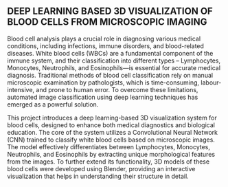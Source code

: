 ## DEEP LEARNING BASED 3D VISUALIZATION OF BLOOD CELLS FROM MICROSCOPIC IMAGING
Blood cell analysis plays a crucial role in diagnosing various medical conditions, including infections, immune disorders, and blood-related diseases. White blood cells (WBCs) are a fundamental component of the immune system, and their classification into different types – Lymphocytes, Monocytes, Neutrophils, and Eosinophils—is essential for accurate medical diagnosis. Traditional methods of blood cell classification rely on manual microscopic examination by pathologists, which is time-consuming, labour-intensive, and prone to human error. To overcome these limitations, automated image classification using deep learning techniques has emerged as a powerful solution.

This project introduces a deep learning-based 3D visualization system for blood cells, designed to enhance both medical diagnostics and biological education. The core of the system utilizes a Convolutional Neural Network (CNN) trained to classify white blood cells based on microscopic images. The model effectively differentiates between Lymphocytes, Monocytes, Neutrophils, and Eosinophils by extracting unique morphological features from the images. To further extend its functionality, 3D models of these blood cells were developed using Blender, providing an interactive visualization that helps in understanding their structure in detail.

